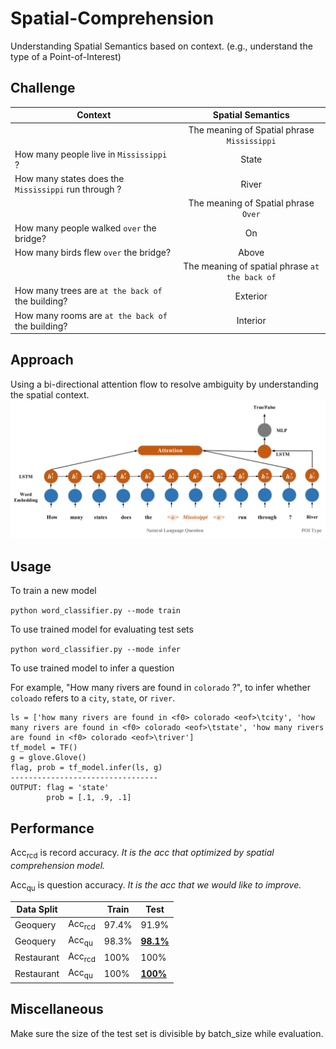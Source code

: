 # Spatial-Comprehension
Understanding Spatial Semantics based on context. (e.g., understand the type of a Point-of-Interest)

## Challenge
 | Context | Spatial Semantics |
 |---------|:-------------------:|
 |  | The meaning of Spatial phrase `Mississippi` |
 | How many people live in `Mississippi` ?| State |
 | How many states does the `Mississippi` run through ?| River |
 |  |  The meaning of Spatial phrase `Over`  |
 | How many people walked `over` the bridge? | On |
 | How many birds flew `over` the bridge?    | Above|
 | | The meaning of spatial phrase `at the back of`  |
 | How many trees are `at the back of` the building? | Exterior |
 | How many rooms are `at the back of` the building? | Interior |
  
   
## Approach
  Using a bi-directional attention flow to resolve ambiguity by understanding the spatial context.
  ![Model](model.jpg)

## Usage

To train a new model

```python word_classifier.py --mode train```

To use trained model for evaluating test sets

```python word_classifier.py --mode infer```

To use trained model to infer a question

For example, "How many rivers are found in `colorado` ?", to infer whether `coloado` refers to a `city`, `state`, or `river`.

    ls = ['how many rivers are found in <f0> colorado <eof>\tcity', 'how many rivers are found in <f0> colorado <eof>\tstate', 'how many rivers are found in <f0> colorado <eof>\triver'] 
    tf_model = TF()
    g = glove.Glove()
    flag, prob = tf_model.infer(ls, g)
    ---------------------------------
    OUTPUT: flag = 'state'
            prob = [.1, .9, .1]
    
   

## Performance
 
  Acc<sub>rcd</sub> is record accuracy. *It is the acc that optimized by spatial comprehension model.*
  
  Acc<sub>qu</sub> is question accuracy. *It is the acc that we would like to improve.*
  
  |Data Split|         | Train | Test|
  |----------|---------|-------|-----|
  |Geoquery  | Acc<sub>rcd</sub> |97.4%  |91.9%|
  |Geoquery  | Acc<sub>qu</sub> |98.3%  |[**98.1%**](https://drive.google.com/drive/folders/1-9jByLW3_zmpgUjeYaCSfuf-t36foL1i)|
  |Restaurant| Acc<sub>rcd</sub> |100%   |100% |
  |Restaurant| Acc<sub>qu</sub> |100%   |[**100%**](https://drive.google.com/drive/folders/1oG37fIyKIZ26-ht12xR1Ll3TzrGNFy-z?usp=sharing)|
  

<!---Training with multiple datasets using a single model
|              |Acc<sub>qm</sub>|Acc<sub>qm</sub>|
|--------------|----------------|----------------|
| Model        |Geoquery        |Restaurant      |
| Separate     | 90.4%          |100%            |
| Shared       |**90.7%**       |**100%**        |
--->

  
## Miscellaneous

  Make sure the size of the test set is divisible by batch_size while evaluation.


  
